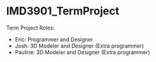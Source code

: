 # IMD3901_TermProject

Term Project Roles:
  - Eric: Programmer and Designer
  - Josh: 3D Modeler and Designer (Extra programmer)
  - Pauline: 3D Modeler and Designer (Extra programmer) 
  
